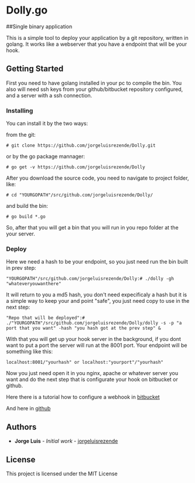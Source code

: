 # Dolly.go

##Single binary application

This is a simple tool to deploy your application by a git repository, written in golang. It works like a webserver that you have a endpoint that will be your hook.

## Getting Started

First you need to have golang installed in your pc to compile the bin. You also will need ssh keys from your github/bitbucket repository configured, and a server with a ssh connection.


### Installing

You can install it by the two ways:

from the git:
```
# git clone https://github.com/jorgeluisrezende/Dolly.git
```

or by the go package mannager: 

```
# go get -v https://github.com/jorgeluisrezende/Dolly
```
After you download the source code, you need to navigate to project folder, like:

```
# cd "YOURGOPATH"/src/github.com/jorgeluisrezende/Dolly/
```
and build the bin:

```
# go build *.go
```

So, after that you will get a bin that you will run in you repo folder at the your server.

### Deploy

Here we need a hash to be your endpoint, so you just need run the bin built in prev step:

```
"YOURGOPATH"/src/github.com/jorgeluisrezende/Dolly:# ./dolly -gh "whateveryouwanthere"
```
It will return to you a md5 hash, you don't need expecificaly a hash but it is a simple way to keep your and point "safe", you just need copy to use in the next step:

```
"Repo that will be deployed":# ./"YOURGOPATH"/src/github.com/jorgeluisrezende/Dolly/dolly -s -p "a port that you want" -hash "you hash got at the prev step" &
```

With that you will get up your hook server in the background, if you dont want to put a port the server will run at the 8001 port. Your endpoint will be something like this:

```
localhost:8001/"yourhash" or localhost:"yourport"/"yourhash"
```
Now you just need open it in you nginx, apache or whatever server you want and do the next step that is configurate your hook on bitbucket or github.

Here there is a tutorial how to configure a webhook in [bitbucket](https://confluence.atlassian.com/bitbucket/manage-webhooks-735643732.html)

And here in [github](https://developer.github.com/webhooks/)


## Authors

* **Jorge Luis** - *Initial work* - [jorgeluisrezende](https://github.com/jorgeluisrezende)

## License

This project is licensed under the MIT License 
